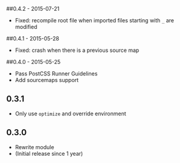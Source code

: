 ##0.4.2 - 2015-07-21

- Fixed: recompile root file when imported files starting with `_` are modified

##0.4.1 - 2015-05-28

- Fixed: crash when there is a previous source map

##0.4.0 - 2015-05-25

- Pass PostCSS Runner Guidelines
- Add sourcemaps support

## 0.3.1

- Only use `optimize` and override environment

## 0.3.0

- Rewrite module
- (Initial release since 1 year)